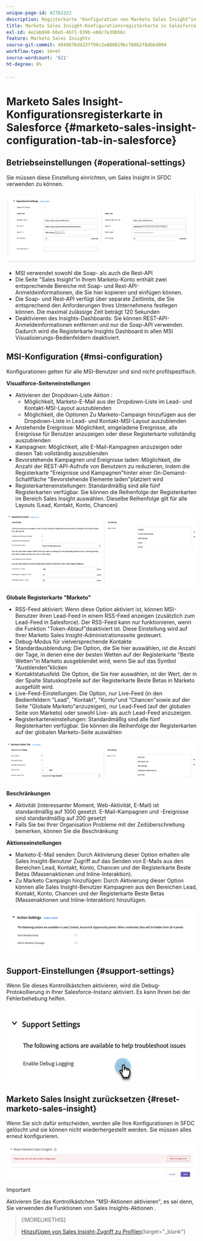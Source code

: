 ```yaml
---
unique-page-id: 42762322
description: Registerkarte "Konfiguration von Marketo Sales Insight"in Salesforce - Marketo Docs - Produktdokumentation
title: Marketo Sales Insight-Konfigurationsregisterkarte in Salesforce
exl-id: 4e2abd48-b0a5-4b71-939b-e66c7e39bb6c
feature: Marketo Sales Insights
source-git-commit: 4848676d423ff96c2e880819bc760b2f8dbbd094
workflow-type: tm+mt
source-wordcount: '621'
ht-degree: 0%

---
```


# Marketo Sales Insight-Konfigurationsregisterkarte in Salesforce {#marketo-sales-insight-configuration-tab-in-salesforce}

## Betriebseinstellungen {#operational-settings}

Sie müssen diese Einstellung einrichten, um Sales Insight in SFDC verwenden zu können.

![](assets/marketo-sales-insight-configuration-tab-in-salesforce-1.png)

* MSI verwendet sowohl die Soap- als auch die Rest-API
* Die Seite &quot;Sales Insight&quot;in Ihrem Marketo-Konto enthält zwei entsprechende Bereiche mit Soap- und Rest-API-Anmeldeinformationen, die Sie hier kopieren und einfügen können.
* Die Soap- und Rest-API verfügt über separate Zeitlimits, die Sie entsprechend den Anforderungen Ihres Unternehmens festlegen können. Die maximal zulässige Zeit beträgt 120 Sekunden
* Deaktivieren des Insights-Dashboards: Sie können REST-API-Anmeldeinformationen entfernen und nur die Soap-API verwenden. Dadurch wird die Registerkarte Insights Dashboard in allen MSI Visualisierungs-Bedienfeldern deaktiviert.

## MSI-Konfiguration {#msi-configuration}

Konfigurationen gelten für alle MSI-Benutzer und sind nicht profilspezifisch.

**Visualforce-Seiteneinstellungen**

* Aktivieren der Dropdown-Liste Aktion :
   * Möglichkeit, Marketo-E-Mail aus der Dropdown-Liste im Lead- und Kontakt-MSI-Layout auszublenden
   * Möglichkeit, die Optionen Zu Marketo-Campaign hinzufügen aus der Dropdown-Liste in Lead- und Kontakt-MSI-Layout auszublenden
* Anstehende Ereignisse: Möglichkeit, eingeladene Ereignisse, alle Ereignisse für Benutzer anzuzeigen oder diese Registerkarte vollständig auszublenden
* Kampagnen: Möglichkeit, alle E-Mail-Kampagnen anzuzeigen oder diesen Tab vollständig auszublenden
* Bevorstehende Kampagnen und Ereignisse laden: Möglichkeit, die Anzahl der REST-API-Aufrufe von Benutzern zu reduzieren, indem die Registerkarte &quot;Ereignisse und Kampagnen&quot;hinter einer On-Demand-Schaltfläche &quot;Bevorstehende Elemente laden&quot;platziert wird
* Registerkarteneinstellungen: Standardmäßig sind alle fünf Registerkarten verfügbar. Sie können die Reihenfolge der Registerkarten im Bereich Sales Insight auswählen. Dieselbe Reihenfolge gilt für alle Layouts (Lead, Kontakt, Konto, Chancen)

![](assets/marketo-sales-insight-configuration-tab-in-salesforce-2.png)

**Globale Registerkarte &quot;Marketo&quot;**

* RSS-Feed aktiviert: Wenn diese Option aktiviert ist, können MSI-Benutzer ihren Lead-Feed in einem RSS-Feed anzeigen (zusätzlich zum Lead-Feed in Salesforce). Der RSS-Feed kann nur funktionieren, wenn die Funktion &quot;Token-Ablauf&quot;deaktiviert ist. Diese Einstellung wird auf Ihrer Marketo Sales Insight-Administrationsseite gesteuert.
* Debug-Modus für vielversprechende Kontakte
* Standardausblendung: Die Option, die Sie hier auswählen, ist die Anzahl der Tage, in denen eine der besten Wetten auf der Registerkarte &quot;Beste Wetten&quot;in Marketo ausgeblendet wird, wenn Sie auf das Symbol &quot;Ausblenden&quot;klicken
* Kontaktstatusfeld: Die Option, die Sie hier auswählen, ist der Wert, der in der Spalte Statuskopfzeile auf der Registerkarte Beste Betas in Marketo ausgefüllt wird.
* Live-Feed-Einstellungen: Die Option, nur Live-Feed (in den Bedienfeldern &quot;Lead&quot;, &quot;Kontakt&quot;, &quot;Konto&quot;und &quot;Chancen&quot;sowie auf der Seite &quot;Globale Marketo&quot;anzuzeigen), nur Lead-Feed (auf der globalen Seite von Marketo) oder sowohl Live- als auch Lead-Feed anzuzeigen.
* Registerkarteneinstellungen: Standardmäßig sind alle fünf Registerkarten verfügbar. Sie können die Reihenfolge der Registerkarten auf der globalen Marketo-Seite auswählen

![](assets/marketo-sales-insight-configuration-tab-in-salesforce-3.png)

**Beschränkungen**

* Aktivität (interessanter Moment, Web-Aktivität, E-Mail) ist standardmäßig auf 1000 gesetzt. E-Mail-Kampagnen und -Ereignisse sind standardmäßig auf 200 gesetzt
* Falls Sie bei Ihrer Organisation Probleme mit der Zeitüberschreitung bemerken, können Sie die Beschränkung

**Aktionseinstellungen**

* Marketo-E-Mail senden: Durch Aktivierung dieser Option erhalten alle Sales Insight-Benutzer Zugriff auf das Senden von E-Mails aus den Bereichen Lead, Kontakt, Konto, Chancen und der Registerkarte Beste Betas (Massenaktionen und Inline-Interaktion).
* Zu Marketo Campaign hinzufügen: Durch Aktivierung dieser Option können alle Sales Insight-Benutzer Kampagnen aus den Bereichen Lead, Kontakt, Konto, Chancen und der Registerkarte Beste Betas (Massenaktionen und Inline-Interaktion) hinzufügen.

![](assets/marketo-sales-insight-configuration-tab-in-salesforce-4.png)

## Support-Einstellungen {#support-settings}

Wenn Sie dieses Kontrollkästchen aktivieren, wird die Debug-Protokollierung in Ihrer Salesforce-Instanz aktiviert. Es kann Ihnen bei der Fehlerbehebung helfen.

![](assets/marketo-sales-insight-configuration-tab-in-salesforce-5.png)

## Marketo Sales Insight zurücksetzen {#reset-marketo-sales-insight}

Wenn Sie sich dafür entscheiden, werden alle Ihre Konfigurationen in SFDC gelöscht und sie können nicht wiederhergestellt werden. Sie müssen alles erneut konfigurieren.

![](assets/marketo-sales-insight-configuration-tab-in-salesforce-6.png)

>[!IMPORTANT]
>
>Aktivieren Sie das Kontrollkästchen &quot;MSI-Aktionen aktivieren&quot;, es sei denn, Sie verwenden die Funktionen von Sales Insights-Aktionen .

>[!MORELIKETHIS]
>
>[Hinzufügen von Sales Insight-Zugriff zu Profilen](/help/marketo/product-docs/marketo-sales-insight/msi-for-salesforce/configuration/add-sales-insight-access-to-profiles.md){target="_blank"}
